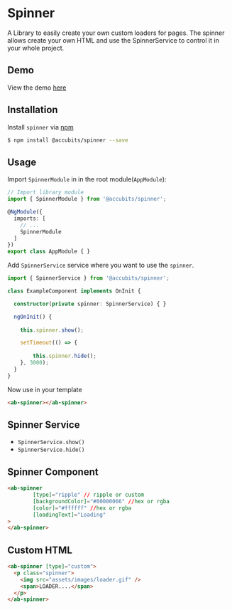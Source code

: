 # Spinner
A Library to easily create your own custom loaders for pages. The spinner allows create your own HTML and use the SpinnerService to control it in your whole project.

## Demo

View the demo [here](http://52.220.41.10/spinner)

## Installation

Install `spinner` via [npm](https://www.npmjs.com/package/@accubits/spinner)

```bash
$ npm install @accubits/spinner --save
```

## Usage

Import `SpinnerModule` in  in the root module(`AppModule`):
```typescript
// Import library module
import { SpinnerModule } from '@accubits/spinner';

@NgModule({
  imports: [
    // ...
    SpinnerModule
  ]
})
export class AppModule { }
```

Add `SpinnerService` service where you want to use the `spinner`.
```typescript
import { SpinnerService } from '@accubits/spinner';

class ExampleComponent implements OnInit {

  constructor(private spinner: SpinnerService) { }

  ngOnInit() {
    
    this.spinner.show();

    setTimeout(() => {
       
        this.spinner.hide();
    }, 3000);
  }
}
```

Now use in your template
```html
<ab-spinner></ab-spinner>
```

## Spinner Service

- `SpinnerService.show()` 
- `SpinnerService.hide()` 

## Spinner Component

```html
<ab-spinner
        [type]="ripple" // ripple or custom
        [backgroundColor]="#00000066" //hex or rgba
        [color]="#ffffff" //hex or rgba
        [loadingText]="Loading"
>
</ab-spinner>
```

## Custom  HTML

```html
<ab-spinner [type]="custom">
  <p class="spinner">
    <img src="assets/images/loader.gif" />
    <span>LOADER....</span>
  </p>
</ab-spinner>
```
